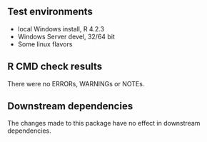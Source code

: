 ## Test environments
* local Windows install, R 4.2.3
* Windows Server devel, 32/64 bit
* Some linux flavors

## R CMD check results
There were no ERRORs, WARNINGs or NOTEs.

## Downstream dependencies
The changes made to this package have no effect in downstream dependencies.

